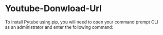 # Youtube-Donwload-Url

To install Pytube using pip, you will need to open your command prompt CLI as an administrator and enter the following command: